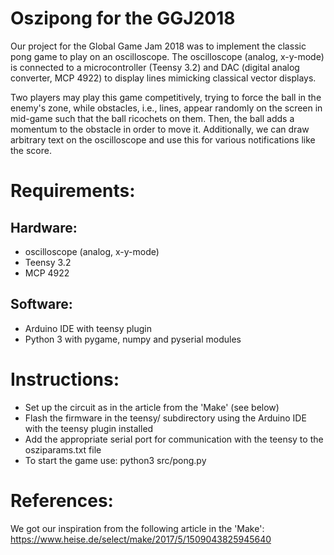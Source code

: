# Oszipong for the GGJ2018
Our project for the Global Game Jam 2018 was to implement the classic pong game to play on an oscilloscope. The oscilloscope (analog, x-y-mode) is connected to a microcontroller (Teensy 3.2) and DAC (digital analog converter, MCP 4922) to display lines mimicking classical vector displays. 

Two players may play this game competitively, trying to force the ball in the enemy's zone, while obstacles, i.e., lines, appear randomly on the screen in mid-game such that the ball ricochets on them. Then, the ball adds a momentum to the obstacle in order to move it. Additionally, we can draw arbitrary text on the oscilloscope and use this for various notifications like the score. 


# Requirements:
## Hardware:
- oscilloscope (analog, x-y-mode)
- Teensy 3.2
- MCP 4922

## Software:
- Arduino IDE with teensy plugin
- Python 3 with pygame, numpy and pyserial modules


# Instructions:
- Set up the circuit as in the article from the 'Make' (see below)
- Flash the firmware in the teensy/ subdirectory using the Arduino IDE with the teensy plugin installed
- Add the appropriate serial port for communication with the teensy to the osziparams.txt file
- To start the game use: python3 src/pong.py


# References:
We got our inspiration from the following article in the 'Make':
https://www.heise.de/select/make/2017/5/1509043825945640
